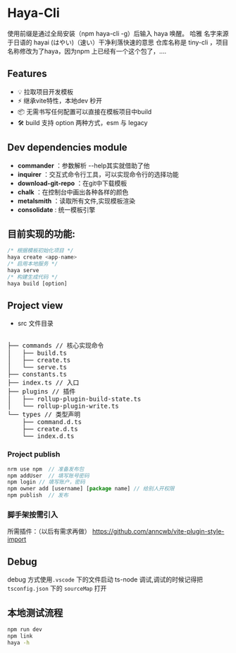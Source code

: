 # Haya-Cli
使用前缀是通过全局安装（npm haya-cli -g）后输入 haya 唤醒。
哈雅 名字来源于日语的 hayai  (はやい)（速い）干净利落快速的意思
仓库名称是 tiny-cli ，项目名称修改为了haya，因为npm 上已经有一个这个包了，....
## Features

- 💡 拉取项目开发模板
- ⚡️ 继承vite特性，本地dev 秒开
- 📦 无需书写任何配置可以直接在模板项目中build
- 🛠️ build 支持 option 两种方式，esm 与 legacy

## Dev dependencies module

- **commander** ：参数解析 --help其实就借助了他
- **inquirer** ：交互式命令行工具，可以实现命令行的选择功能
- **download-git-repo** ：在git中下载模板
- **chalk** ：在控制台中画出各种各样的颜色
- **metalsmith** ：读取所有文件,实现模板渲染
- **consolidate** :  统一模板引擎 

## 目前实现的功能:

```js
/* 根据模板初始化项目 */ 
haya create <app-name>
/* 启用本地服务 */ 
haya serve
/* 构建生成代码 */
haya build [option]
```

## Project view

- src 文件目录

<pre>

├── commands // 核心实现命令
│   ├── build.ts
│   ├── create.ts
│   └── serve.ts
├── constants.ts  
├── index.ts // 入口
├── plugins // 插件
│   ├── rollup-plugin-build-state.ts
│   └── rollup-plugin-write.ts
└── types // 类型声明
    ├── command.d.ts
    ├── create.d.ts
    └── index.d.ts
</pre>


### Project publish

```js
nrm use npm  // 准备发布包
npm addUser  // 填写账号密码
npm login // 填写账户，密码
npm owner add [username] [package name] // 给别人开权限
npm publish  // 发布
```

### 脚手架按需引入 
所需插件：（以后有需求再做）
https://github.com/anncwb/vite-plugin-style-import

## Debug

debug 方式使用`.vscode` 下的文件启动 ts-node 调试,调试的时候记得把 `tsconfig.json` 下的 `sourceMap` 打开


## 本地测试流程

```bash
npm run dev
npm link
haya -h
``` 

